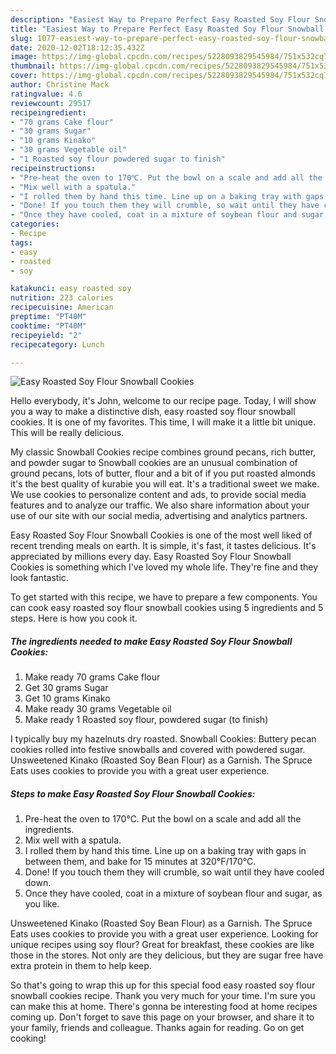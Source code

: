 ```yaml
---
description: "Easiest Way to Prepare Perfect Easy Roasted Soy Flour Snowball Cookies"
title: "Easiest Way to Prepare Perfect Easy Roasted Soy Flour Snowball Cookies"
slug: 1077-easiest-way-to-prepare-perfect-easy-roasted-soy-flour-snowball-cookies
date: 2020-12-02T18:12:35.432Z
image: https://img-global.cpcdn.com/recipes/5228093829545984/751x532cq70/easy-roasted-soy-flour-snowball-cookies-recipe-main-photo.jpg
thumbnail: https://img-global.cpcdn.com/recipes/5228093829545984/751x532cq70/easy-roasted-soy-flour-snowball-cookies-recipe-main-photo.jpg
cover: https://img-global.cpcdn.com/recipes/5228093829545984/751x532cq70/easy-roasted-soy-flour-snowball-cookies-recipe-main-photo.jpg
author: Christine Mack
ratingvalue: 4.6
reviewcount: 29517
recipeingredient:
- "70 grams Cake flour"
- "30 grams Sugar"
- "10 grams Kinako"
- "30 grams Vegetable oil"
- "1 Roasted soy flour powdered sugar to finish"
recipeinstructions:
- "Pre-heat the oven to 170℃. Put the bowl on a scale and add all the ingredients."
- "Mix well with a spatula."
- "I rolled them by hand this time. Line up on a baking tray with gaps in between them, and bake for 15 minutes at 320°F/170°C."
- "Done! If you touch them they will crumble, so wait until they have cooled down."
- "Once they have cooled, coat in a mixture of soybean flour and sugar, as you like."
categories:
- Recipe
tags:
- easy
- roasted
- soy

katakunci: easy roasted soy 
nutrition: 223 calories
recipecuisine: American
preptime: "PT40M"
cooktime: "PT40M"
recipeyield: "2"
recipecategory: Lunch

---
```



![Easy Roasted Soy Flour Snowball Cookies](https://img-global.cpcdn.com/recipes/5228093829545984/751x532cq70/easy-roasted-soy-flour-snowball-cookies-recipe-main-photo.jpg)

Hello everybody, it's John, welcome to our recipe page. Today, I will show you a way to make a distinctive dish, easy roasted soy flour snowball cookies. It is one of my favorites. This time, I will make it a little bit unique. This will be really delicious.

My classic Snowball Cookies recipe combines ground pecans, rich butter, and powder sugar to Snowball cookies are an unusual combination of ground pecans, lots of butter, flour and a bit of if you put roasted almonds it&#39;s the best quality of kurabie you will eat. It&#39;s a traditional sweet we make. We use cookies to personalize content and ads, to provide social media features and to analyze our traffic. We also share information about your use of our site with our social media, advertising and analytics partners.

Easy Roasted Soy Flour Snowball Cookies is one of the most well liked of recent trending meals on earth. It is simple, it's fast, it tastes delicious. It's appreciated by millions every day. Easy Roasted Soy Flour Snowball Cookies is something which I've loved my whole life. They're fine and they look fantastic.


To get started with this recipe, we have to prepare a few components. You can cook easy roasted soy flour snowball cookies using 5 ingredients and 5 steps. Here is how you cook it.

<!--inarticleads1-->

##### The ingredients needed to make Easy Roasted Soy Flour Snowball Cookies:

1. Make ready 70 grams Cake flour
1. Get 30 grams Sugar
1. Get 10 grams Kinako
1. Make ready 30 grams Vegetable oil
1. Make ready 1 Roasted soy flour, powdered sugar (to finish)


I typically buy my hazelnuts dry roasted. Snowball Cookies: Buttery pecan cookies rolled into festive snowballs and covered with powdered sugar. Unsweetened Kinako (Roasted Soy Bean Flour) as a Garnish. The Spruce Eats uses cookies to provide you with a great user experience. 

<!--inarticleads2-->

##### Steps to make Easy Roasted Soy Flour Snowball Cookies:

1. Pre-heat the oven to 170℃. Put the bowl on a scale and add all the ingredients.
1. Mix well with a spatula.
1. I rolled them by hand this time. Line up on a baking tray with gaps in between them, and bake for 15 minutes at 320°F/170°C.
1. Done! If you touch them they will crumble, so wait until they have cooled down.
1. Once they have cooled, coat in a mixture of soybean flour and sugar, as you like.


Unsweetened Kinako (Roasted Soy Bean Flour) as a Garnish. The Spruce Eats uses cookies to provide you with a great user experience. Looking for unique recipes using soy flour? Great for breakfast, these cookies are like those in the stores. Not only are they delicious, but they are sugar free have extra protein in them to help keep. 

So that's going to wrap this up for this special food easy roasted soy flour snowball cookies recipe. Thank you very much for your time. I'm sure you can make this at home. There's gonna be interesting food at home recipes coming up. Don't forget to save this page on your browser, and share it to your family, friends and colleague. Thanks again for reading. Go on get cooking!
